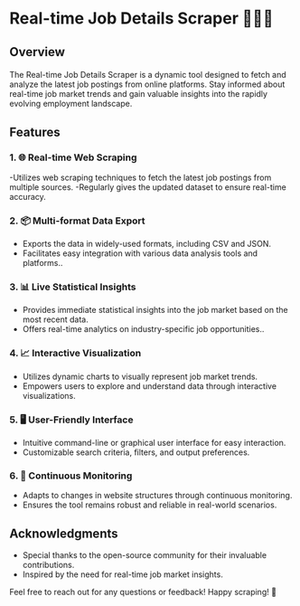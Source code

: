 # Real-time Job Details Scraper 🕵️‍♂️💼
###
###

## Overview
####

The Real-time Job Details Scraper is a dynamic tool designed to fetch and analyze the latest job postings from online platforms. Stay informed about real-time job market trends and gain valuable insights into the rapidly evolving employment landscape.

## Features

### 1.  🌐  Real-time Web Scraping

-Utilizes web scraping techniques to fetch the latest job postings from multiple sources.
-Regularly gives the updated dataset to ensure real-time accuracy.

### 2. 📦 Multi-format Data Export

- Exports the data in widely-used formats, including CSV and JSON.
- Facilitates easy integration with various data analysis tools and platforms..

### 3. 📊 Live Statistical Insights

- Provides immediate statistical insights into the job market based on the most recent data.
- Offers real-time analytics on industry-specific job opportunities..

### 4. 📈 Interactive Visualization

- Utilizes dynamic charts to visually represent job market trends.
- Empowers users to explore and understand data through interactive visualizations.

### 5. 🖥️ User-Friendly Interface

- Intuitive command-line or graphical user interface for easy interaction.
- Customizable search criteria, filters, and output preferences.

### 6. 🔄 Continuous Monitoring

- Adapts to changes in website structures through continuous monitoring.
- Ensures the tool remains robust and reliable in real-world scenarios.


## Acknowledgments

- Special thanks to the open-source community for their invaluable contributions.
- Inspired by the need for real-time job market insights.
  

Feel free to reach out for any questions or feedback! Happy scraping! 🚀
